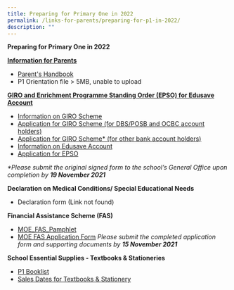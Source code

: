 ```yaml
---
title: Preparing for Primary One in 2022
permalink: /links-for-parents/preparing-for-p1-in-2022/
description: ""
---
```

**Preparing for Primary One in 2022**

<strong><u>Information for Parents</strong></u>

* [Parent's Handbook](/files/2021-P1-Orientation-Information-for-Parents-1.pdf)
*  P1 Orientation file > 5MB, unable to upload


<strong><u>GIRO and Enrichment Programme Standing Order (EPSO) for Edusave Account</strong></u>

*   [Information on GIRO Scheme](https://www.moe.gov.sg/financial-matters/fees?toggle-id=giro)
*   [Application for GIRO Scheme (for DBS/POSB and OCBC account holders)](https://www.form.gov.sg/#!/5d95490c7f5cfb0013133875)
* [Application for GIRO Scheme* (for other bank account holders)](/files/giro_application_form_oct_2021.pdf)
*   [Information on Edusave Account](https://www.moe.gov.sg/financial-matters/edusave-account/usage-of-edusave-funds?toggle-id=moe-funded-schools)
*   [Application for EPSO](https://form.gov.sg/#!/5be24a1bb3f842000fdc4e59)

 _*Please submit the original signed form to the school’s General Office upon completion by **19 November 2021**_
 
 **Declaration on Medical Conditions/ Special Educational Needs**
 * Declaration form (Link not found)


**Financial Assistance Scheme (FAS)**

* [MOE_FAS_Pamphlet](/files/MOE_FAS_Pamphlet_2022.pdf)
* [MOE FAS Application Form](/files/MOE-FAS-application-form.pdf)
_Please submit the completed application form and supporting documents by **15 November 2021**_

**School Essential Supplies - Textbooks & Stationeries**

* [P1 Booklist](/files/CFS-2022-P1-Booklist.pdf)
* [Sales Dates for Textbooks & Stationery](/files/Selling-Dates.pdf)